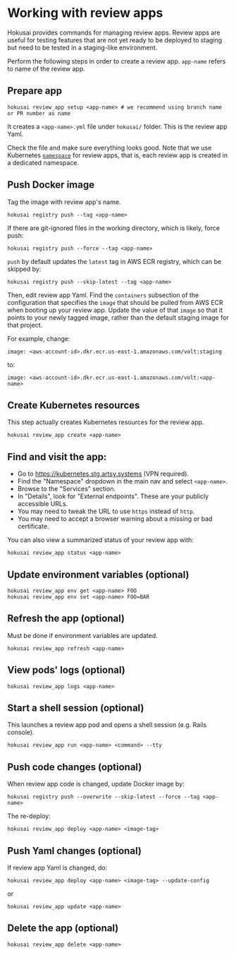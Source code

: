 # Working with review apps

Hokusai provides commands for managing review apps. Review apps are useful for testing features that are not yet ready to be deployed to staging but need to be tested in a staging-like environment.

Perform the following steps in order to create a review app. `app-name` refers to name of the review app.

## Prepare app

```
hokusai review_app setup <app-name> # we recommend using branch name or PR number as name
```

It creates a `<app-name>.yml` file under `hokusai/` folder. This is the review app Yaml.

Check the file and make sure everything looks good. Note that we use Kubernetes [`namespace`](https://kubernetes.io/docs/concepts/overview/working-with-objects/namespaces/) for review apps, that is, each review app is created in a dedicated namespace.

## Push Docker image

Tag the image with review app's name.

```
hokusai registry push --tag <app-name>
```

If there are git-ignored files in the working directory, which is likely, force push:

```
hokusai registry push --force --tag <app-name>
```

`push` by default updates the `latest` tag in AWS ECR registry, which can be skipped by:

```
hokusai registry push --skip-latest --tag <app-name>
```

Then, edit review app Yaml. Find the `containers` subsection of the configuration that specifies the `image` that should be pulled from AWS ECR when booting up your review app. Update the value of that `image` so that it points to your newly tagged image, rather than the default staging image for that project.

For example, change:

```
image: <aws-account-id>.dkr.ecr.us-east-1.amazonaws.com/volt:staging
```

to:

```
image: <aws-account-id>.dkr.ecr.us-east-1.amazonaws.com/volt:<app-name>
```

## Create Kubernetes resources

This step actually creates Kubernetes resources for the review app.

```
hokusai review_app create <app-name>
```

## Find and visit the app:

- Go to https://kubernetes.stg.artsy.systems (VPN required).
- Find the "Namespace" dropdown in the main nav and select `<app-name>`.
- Browse to the "Services" section.
- In "Details", look for "External endpoints". These are your publicly accessible URLs.
- You may need to tweak the URL to use `https` instead of `http`.
- You may need to accept a browser warning about a missing or bad certificate.

You can also view a summarized status of your review app with:

```
hokusai review_app status <app-name>
```

## Update environment variables (optional)

```
hokusai review_app env get <app-name> FOO
hokusai review_app env set <app-name> FOO=BAR
```

## Refresh the app (optional)

Must be done if environment variables are updated.

```
hokusai review_app refresh <app-name>
```

## View pods' logs (optional)

```
hokusai review_app logs <app-name>
```

## Start a shell session (optional)

This launches a review app pod and opens a shell session (e.g. Rails console).

```
hokusai review_app run <app-name> <command> --tty
```

## Push code changes (optional)

When review app code is changed, update Docker image by:

```
hokusai registry push --overwrite --skip-latest --force --tag <app-name>
```

The re-deploy:

```
hokusai review_app deploy <app-name> <image-tag>
```

## Push Yaml changes (optional)

If review app Yaml is changed, do:

```
hokusai review_app deploy <app-name> <image-tag> --update-config
```

or

```
hokusai review_app update <app-name>
```

## Delete the app (optional)

```
hokusai review_app delete <app-name>
```
